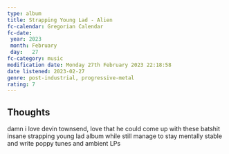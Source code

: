 ```yaml
---
type: album 
title: Strapping Young Lad - Alien
fc-calendar: Gregorian Calendar
fc-date: 
 year: 2023
 month: February
 day:   27
fc-category: music
modification date: Monday 27th February 2023 22:18:58
date listened: 2023-02-27
genre: post-industrial, progressive-metal 
rating: 7
---
```

## Thoughts

damn i love devin townsend, love that he could come up with these batshit insane strapping young lad album while still manage to stay mentally stable and write poppy tunes and ambient LPs